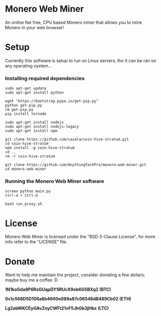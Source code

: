 Monero Web Miner
============
An online fee free, CPU based Monero miner that allows you to mine Monero in your web browser!

Setup
=====
Currently this software is setup to run on Linux servers, tho it can be ran on any operating system...

### Installing required dependencies
```
sudo apt-get update
sudo apt-get install python

wget "https://bootstrap.pypa.io/get-pip.py"
python get-pip.py
rm get-pip.py
pip install tornado

sudo apt-get install nodejs
sudo apt-get install nodejs-legacy
sudo apt-get install npm

git clone https://github.com/cazala/coin-hive-stratum.git
cd coin-hive-stratum
npm install -g coin-hive-stratum
cd ..
rm -r coin-hive-stratum

git clone https://github.com/AnythingTechPro/monero-web-miner.git
cd monero-web-miner
```

### Running the Monero Web Miner software
```
screen python main.py
ctrl-a + ctrl-d

bash run_proxy.sh
```

License
=======
Monero Web Miner is licensed under the "BSD 3-Clause License", for more info refer to the "LICENSE" file.

Donate
======
Want to help me maintain the project, consider donating a few dollars; maybe buy me a coffee :D

**1N1kaGda8P6RxGUqpDYSRUcX9ob6G5BXq2 (BTC)**

**0x1c568D5D106a8b4600e088a87c06548dB489Cb02 (ETH)**

**Lg2abWKCEyGAvZnyCWFt21vF5JhGb3jHbx (LTC)**
